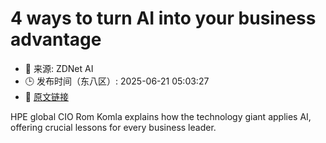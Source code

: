 # 4 ways to turn AI into your business advantage
- 📅 来源: ZDNet AI
- 🕒 发布时间（东八区）: 2025-06-21 05:03:27
- 🔗 [原文链接](https://www.zdnet.com/article/4-ways-to-turn-ai-into-your-business-advantage/)

HPE global CIO Rom Komla explains how the technology giant applies AI, offering crucial lessons for every business leader.